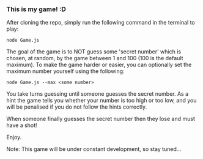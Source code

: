 ### This is my game! :D

After cloning the repo, simply run the following command in the terminal to play:

    node Game.js

The goal of the game is to NOT guess some 'secret number' which is chosen,
at random, by the game between 1 and 100 (100 is the default maximum).
To make the game harder or easier, you can optionally set the maximum number
yourself using the following:

    node Game.js --max <some number>

You take turns guessing until someone guesses the secret number.
As a hint the game tells you whether your number is too high or too low,
and you will be penalised if you do not follow the hints correctly.

When someone finally guesses the secret number then they lose and must have a shot!

Enjoy.

Note: This game will be under constant development, so stay tuned...
